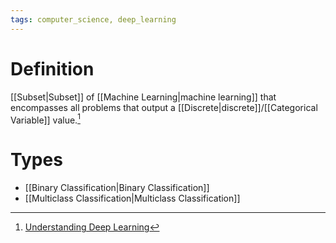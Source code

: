 ```yaml
---
tags: computer_science, deep_learning
---
```


# Definition

[[Subset|Subset]] of [[Machine Learning|machine learning]] that encompasses all problems that output a [[Discrete|discrete]]/[[Categorical Variable]] value.[^1]

# Types

- [[Binary Classification|Binary Classification]]
- [[Multiclass Classification|Multiclass Classification]]

[^1]: [Understanding Deep Learning](zotero://open-pdf/library/items/RTSRBVL6?page=16)